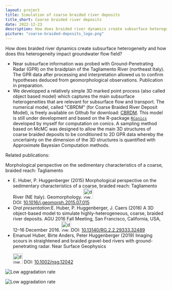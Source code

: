 ```yaml
---
layout: project
title: Simulation of coarse braided river deposits
title_short: Coarse braided river deposits
date: 2022-12-23
description: How does braided river dynamics create subsurface heterogeneity and how does this heterogeneity impact groundwater flow field?
picture: "coarse-braided-deposits_logo.png"
---
```




How does braided river dynamics create subsurface heterogeneity and how does this heterogeneity impact groundwater flow field?

- Near subsurface information was probed with Ground-Penetrating Radar (GPR) on the braidplain of the Tagliamento River (northeast Italy). The GPR data after processing and interpretation allowed us to confirm hypotheses deduced from geomorphological observations. Publication in preparation.
- We developped a relatively simple 3D marked point process (also called object based model) which captures the main subsurface heterogeneities that are relevant for subsurface flow and transport. The numerical model, called "CBRDM" (for Coarse Braided River Deposit Model), is freely available on Github for download: <a href="https://github.com/emanuelhuber/CBRDM">CBRDM</a>. This model is still under development and based on the R-package <a href="https://cran.r-project.org/web/packages/RConics/index.html"><code>RConics</code></a> developed by myself for computation on conics.
A sampling method based on McMC was designed to allow the main 3D structures of coarse braided deposits to be conditioned to 2D GPR data whereby the uncertainty on the dimension of the 3D structures is quantified with Approximate Bayesian Computation methods. 
            
Related publications:


Morphological perspective on the sedimentary characteristics of a coarse, braided reach: Tagliamento 

- E. Huber, P. Huggenberger (2015) Morphological perspective on the sedimentary characteristics of a coarse, braided reach: Tagliamento River (NE Italy). Geomorphology. 
<a href="{{ site.baseurl }}/publications/2015_huber-and-huggenberger_morphological-perspective-sedimentology.pdf"><img src="{{ site.baseurl }}/public/img/pdf_30x32.png" alt="download PDF Morphological perspective on the sedimentary characteristics (braided Tagliamento River)" width="30" height="32"></a>
DOI:&nbsp;<a rel="external" href="http://dx.doi.org/10.1016/j.geomorph.2015.07.015">10.1016/j.geomorph.2015.07.015</a>
- <em>Oral presentation:</em>E. Huber, P. Huggenberger, J. Caers (2016) A 3D object-based model to simulate highly-heterogeneous, coarse, braided river deposits. AGU 2016 Fall Meeting, San Francisco, California, USA, 12–16 December 2016. <a href="{{ site.baseurl }}/publications/talk_2016_huber-et-al_AGU_3D-object-based-model-braided-deposits.pdf"><img src="{{ site.baseurl }}/public/img/pdf_30x32.png" alt="download 3D object-based model (marked point process) of coarse braided river deposits" width="30" height="32"></a>DOI:&nbsp;<a rel="external" href="http://dx.doi.org/10.13140/RG.2.2.29333.32489">10.13140/RG.2.2.29333.32489</a>
- Emanuel Huber, Birte Anders, Peter Huggenberger (2019) Imaging scours in straightened and braided gravel-bed rivers with ground-penetrating radar. Near Surface Geophysics</p>
<a href="{{ site.baseurl }}/publications/2019_huber-et-al_imaging-scours-gpr-gravel-bed-rivers.pdf"><img src="{{ site.baseurl }}/public/img/pdf_30x32.png" alt="download PDF 'Imaging scours in straightened and braided gravel-bed rivers'" width="30" height="32"></a>
DOI:&nbsp;<a rel="external" href="https://doi.org/10.1002/nsg.12042">10.1002/nsg.12042</a>


<p><img src="low_aggradation_rate.png" alt="Low aggradation rate"></p>
<p><img src="high_aggradation_rate.png" alt="Low aggradation rate"></p>
